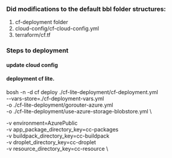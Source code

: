 ### Did modifications to the default bbl folder structures:
1. cf-deployment folder
2. cloud-config/cf-cloud-config.yml
3. terraform/cf.tf

<!-- https://github.com/cloudfoundry/bosh-bootloader/tree/master/plan-patches/byoresource-group-azure -->

### Steps to deployment
#### update cloud config
<!-- eval "$(bbl print-env)"
export deployment_name='cf'
bosh update-config --name ${deployment_name} \
   ./cf-deployment/cf-cloud-config.yml \
   --type cloud
   -v vnet_name=andliu-cflite-vn \
   -v cf_subnet=andliu-cflite-cf-sn \
   -v cf_subnet_cidr=10.0.16.0/20 \
   -v cf_internal_gw=10.0.16.1 \ -->

#### deployment cf lite.
bosh -n -d cf deploy ./cf-lite-deployment/cf-deployment.yml \
  --vars-store=./cf-deployment-vars.yml \
  -o ./cf-lite-deployment/gorouter-azure.yml \
  -o ./cf-lite-deployment/use-azure-storage-blobstore.yml \
  <!-- -v system_domain=<your_public_ip_of_load_balancer>.xip.io \ -->
  -v environment=AzurePublic \
  -v app_package_directory_key=cc-packages \
  -v buildpack_directory_key=cc-buildpack \
  -v droplet_directory_key=cc-droplet \
  -v resource_directory_key=cc-resource \